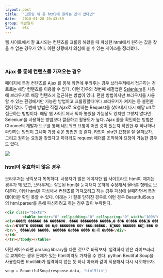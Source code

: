 ```yaml
---
layout: post
title:  "크롤링 해 온 html에 원하는 값이 없다면"
date:   2018-01-28 20:43:59
group: 개발일지
tags:   etc 
---
```


웹 사이트에서 잘 표시되는 컨텐츠를 크롤링 해왔을 때 파싱한 html에서 원하는 값을 찾을 수 없는 경우가 있다. 이런 상황에서 의심해 볼 수 있는 케이스를 정리했다. 

<br/>

### Ajax 를 통해 컨텐츠를 가져오는 경우
페이지에 특정 컨텐츠를 Ajax 를 통해 화면에 뿌려주는 경우 브라우저에서 접근하는 경로로는 해당 컨텐츠를 이용할 수 없다. 이런 경우의 첫번째 해결법은 <a href="http://selenium-python.readthedocs.io/">Selenium</a>을 사용해 브라우저로 해당 컨텐츠에 접근하는 방법이 있다. 편한 방법이지만 브라우저를 사용할 수 있는 환경에서만 가능한 방법이고 크롤링할때마다 브라우저가 켜지는 등 불편한 점이 많다. 두번째 방법은 직접 Ajax로 요청하는 Request를 찾아내서 다시 해당 url로 접근하는 방법이다. 해당 웹 사이트에서 막아 놓았을 가능성도 있지만 그렇지 않다면 Selenium을 사용하는 방법보다 깔끔하고 활용도가 높다. Ajax 콜을 확인하는 방법은 Chrome의 개발자 도구를 통해 네트워크 요청이 어떤 것이 있는지 확인한 후 하나하나 확인하는 방법이 그나마 가장 쉬운 방법인 것 같다. 타입이 xhr인 요청을 잘 살펴보자. 그리고 원하는 요청을 찾았다고 하더라도 request 헤더를 조작해야 요청이 가능한 경우도 있다. 

<a href="//underlinee.github.io/assets/img/20180129-1.png" data-lightbox="falcon9-large">
  <img src="//underlinee.github.io/assets/img/20180129-1.png"/>
</a>

<br/> 

### html이 유효하지 않은 경우 
브라우저는 생각보다 똑똑하다. 사용자가 많은 메이저한 웹 사이트라도 html이 깨지는 경우가 꽤 있고, 브라우저는 잘못된 html을 눈치채지 못하게 수정해서 올바른 형태로 보여준다. 이런 html을 파싱해서 컨텐츠를 가져오려고 하는 경우 파싱에 실패하면서 특정 데이터만 확인 못할 수 있다. 아래는 </div> 가 잘못 닫혀진 경우로 이런 경우 BeautifulSoup 의 html.parser를 통해 파싱하려고 하는 경우 값이 누락된다. 

```html
<div class="texts">
        <table border="0" cellpadding="0" cellspacing="0" width="100%"><tbody><tr><td valign="top">
<div>���簡 ������ �� �����ϴ�. ���� �������� �����ؾ� �ϴ� �ΰ��� ���԰� ���Կ� ���� ��� �����̴�. ���ӵ� �� ����� ������ �ߴ� ���� ��ﳭ��. �⸧������ �԰������ ���� ��¿ �� ���� ��û�� �� ���ε� �װ� �׸� ���� �˳İ�, �ᱹ ���ڵ��� ����ȸ�縦 ���ؼ� �ϴ� ûŹ���� �ƴϳĸ鼭 ������ �� �� �ִ� ����� ���� ����İ� ����� ���ߴ�. ������ ����� �����ڸ� �״� ��κ��� ����鿡 ���� �����ߴ�. ���̿��� ���� ��¡�� �Ķ����� �Ͼ���� �����ϴ� �������� �� �ڵ����� �� �뾿�̳� ������ �־���, ���� �޵� �� �ٴ� ���� ����Ʈ���� ��� �־���.
<br/>�ݸ� �� ������ �̿��ߴ� ������� ��¥ ���ε��̾���. �׵��� ������ �� ��� ���� ��ŷ ���̷� �극��ũ ������ ���� ���� �ִ�. �׷��� ���ӵ��ο��� �극��ũ�� ��Ҵµ� ����� �� ���⸸ �ϰ� ������ ���� �ʾ� ������ ���ָ� �ϴ� ��ü�� �Լ�ó�� ������ �������� �ƺ��� ����, �������� ������ �Ƴ��� �ٽô� �����鿡�� ���ư��� ������ ���� �ִ�. ������ �� ������ �׷� �� ���� �ƹ����� ������� ����̾���. ���� ��ȸ�� �������� �и��� �ڽ��� ���ӵǴ� ���� ���ո��ϰ� �Ұ����� ���̾���. �ڰ� ġ�� �ɷ��� ���� �� ���� �����̿� ������ �ִ� �÷��õ� �������̿�����, �ΰ��� ������ �ϴ� �ּ����� ������ å�Ӱ��� ������ ������� �׾߸��� ������ �������̿���.
<br/>_ ����¼�� �����, ������ �ɷ��� ���� �׵项 �߿���</div>
</td>
</tr></tbody></table>
```


이런 케이스라면 parsing library를 다른 것으로 바꿔보자. 엄격하지 않은 라이브러리로 교체하는 경우 문제가 있는 html이라도 가져올 수 있다. 
python Beutiful Soup을 사용한다면 html5lib가 엄격하지 않는 듯 하니 아래와 같이 적용해서 다시 시도해보자.

```python
soup = BeautifulSoup(response.data, 'html5lib')
```

<br/> 
